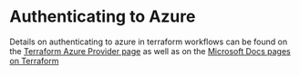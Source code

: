 # Authenticating to Azure
Details on authenticating to azure in terraform workflows can be found on the [Terraform Azure Provider page](https://www.terraform.io/docs/providers/azurerm/index.html#creating-credentials) as well as on the [Microsoft Docs pages on Terraform](https://docs.microsoft.com/en-us/azure/virtual-machines/linux/terraform-install-configure)